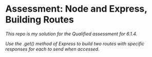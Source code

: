 # Assessment: Node and Express, Building Routes

*This repo is my solution for the Qualified assessment for 6.1.4.*

*Use the .get() method of Express to build two routes with specific responses for each to send when accessed.*
